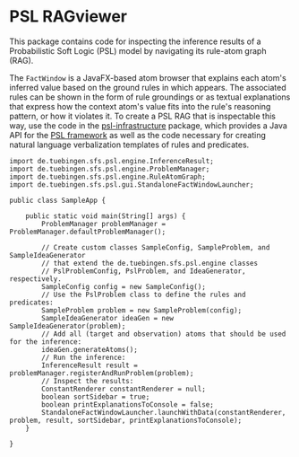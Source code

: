 # PSL RAGviewer

This package contains code for inspecting the inference results of a Probabilistic Soft Logic (PSL) model by navigating its rule-atom graph (RAG).

The `FactWindow` is a JavaFX-based atom browser that explains each atom's inferred value based on the ground rules in which appears.
The associated rules can be shown in the form of rule groundings or as textual explanations that express how the context atom's value fits into the rule's reasoning pattern, or how it violates it.
To create a PSL RAG that is inspectable this way, use the code in the [psl-infrastructure](https://github.com/jdellert/psl-infrastructure) package, which provides a Java API for the [PSL framework](https://psl.linqs.org/) as well as the code necessary for creating natural language verbalization templates of rules and predicates.


```
import de.tuebingen.sfs.psl.engine.InferenceResult;
import de.tuebingen.sfs.psl.engine.ProblemManager;
import de.tuebingen.sfs.psl.engine.RuleAtomGraph;
import de.tuebingen.sfs.psl.gui.StandaloneFactWindowLauncher;

public class SampleApp {

	public static void main(String[] args) {
		ProblemManager problemManager = ProblemManager.defaultProblemManager();

		// Create custom classes SampleConfig, SampleProblem, and SampleIdeaGenerator
		// that extend the de.tuebingen.sfs.psl.engine classes
		// PslProblemConfig, PslProblem, and IdeaGenerator, respectively.
		SampleConfig config = new SampleConfig();
		// Use the PslProblem class to define the rules and predicates:
		SampleProblem problem = new SampleProblem(config);
		SampleIdeaGenerator ideaGen = new SampleIdeaGenerator(problem);
		// Add all (target and observation) atoms that should be used for the inference:
		ideaGen.generateAtoms();
		// Run the inference:
		InferenceResult result = problemManager.registerAndRunProblem(problem);
		// Inspect the results:
		ConstantRenderer constantRenderer = null;
		boolean sortSidebar = true;
		boolean printExplanationsToConsole = false;
		StandaloneFactWindowLauncher.launchWithData(constantRenderer, problem, result, sortSidebar, printExplanationsToConsole);
	}

}
```